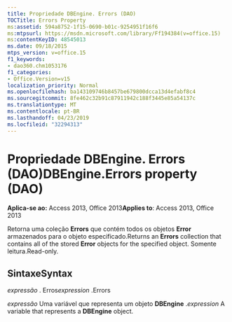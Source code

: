 ```yaml
---
title: Propriedade DBEngine. Errors (DAO)
TOCTitle: Errors Property
ms:assetid: 594a8752-1f15-0690-b01c-9254951f16f6
ms:mtpsurl: https://msdn.microsoft.com/library/Ff194384(v=office.15)
ms:contentKeyID: 48545013
ms.date: 09/18/2015
mtps_version: v=office.15
f1_keywords:
- dao360.chm1053176
f1_categories:
- Office.Version=v15
localization_priority: Normal
ms.openlocfilehash: ba143109746b8457be679800dcca13d4efabf8c4
ms.sourcegitcommit: 8fe462c32b91c87911942c188f3445e85a54137c
ms.translationtype: MT
ms.contentlocale: pt-BR
ms.lasthandoff: 04/23/2019
ms.locfileid: "32294313"
---
```

# <a name="dbengineerrors-property-dao"></a><span data-ttu-id="b4dbc-102">Propriedade DBEngine. Errors (DAO)</span><span class="sxs-lookup"><span data-stu-id="b4dbc-102">DBEngine.Errors property (DAO)</span></span>


<span data-ttu-id="b4dbc-103">**Aplica-se ao:** Access 2013, Office 2013</span><span class="sxs-lookup"><span data-stu-id="b4dbc-103">**Applies to**: Access 2013, Office 2013</span></span>

<span data-ttu-id="b4dbc-104">Retorna uma coleção **Errors** que contém todos os objetos **Error** armazenados para o objeto especificado.</span><span class="sxs-lookup"><span data-stu-id="b4dbc-104">Returns an **Errors** collection that contains all of the stored **Error** objects for the specified object.</span></span> <span data-ttu-id="b4dbc-105">Somente leitura.</span><span class="sxs-lookup"><span data-stu-id="b4dbc-105">Read-only.</span></span>

## <a name="syntax"></a><span data-ttu-id="b4dbc-106">Sintaxe</span><span class="sxs-lookup"><span data-stu-id="b4dbc-106">Syntax</span></span>

<span data-ttu-id="b4dbc-107">*expressão* . Erros</span><span class="sxs-lookup"><span data-stu-id="b4dbc-107">*expression* .Errors</span></span>

<span data-ttu-id="b4dbc-108">*expressão* Uma variável que representa um objeto **DBEngine** .</span><span class="sxs-lookup"><span data-stu-id="b4dbc-108">*expression* A variable that represents a **DBEngine** object.</span></span>

